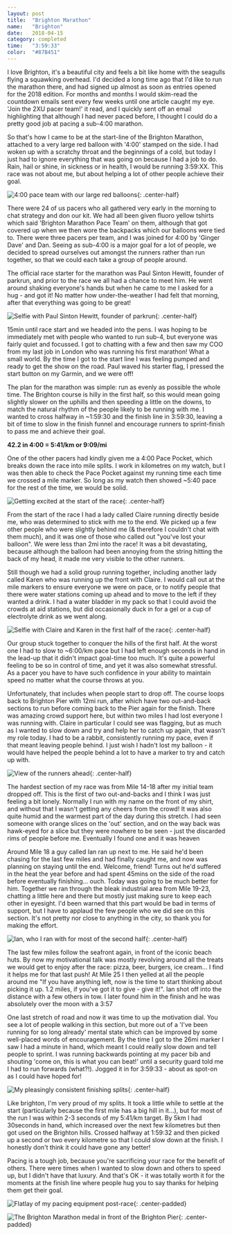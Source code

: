 ```yaml
---
layout: post
title:  "Brighton Marathon"
name:   "Brighton"
date:   2018-04-15
category: completed
time:   "3:59:33"
color:  "#87B451"
---
```


I love Brighton, it's a beautiful city and feels a bit like home with the seagulls flying a squawking overhead. I'd decided a long time ago that I'd like to run the marathon there, and had signed up almost as soon as entries opened for the 2018 edition. For months and months I would skim-read the countdown emails sent every few weeks until one article caught my eye. 'Join the 2XU pacer team!' it read, and I quickly sent off an email highlighting that although I had never paced before, I thought I could do a pretty good job at pacing a sub-4:00 marathon.

So that's how I came to be at the start-line of the Brighton Marathon, attached to a very large red balloon with '4:00' stamped on the side. I had woken up with a scratchy throat and the beginnings of a cold, but today I just had to ignore everything that was going on because I had a job to do. Rain, hail or shine, in sickness or in health, I would be running 3:59:XX. This race was not about me, but about helping a lot of other people achieve their goal.

![4:00 pace team with our large red balloons](images/brighton-team.jpg){: .center-half}

There were 24 of us pacers who all gathered very early in the morning to chat strategy and don our kit. We had all been given fluoro yellow tshirts which said 'Brighton Marathon Pace Team' on them, although that got covered up when we then wore the backpacks which our balloons were tied to. There were three pacers per team, and I was joined for 4:00 by 'Ginger Dave' and Dan. Seeing as sub-4:00 is a major goal for a lot of people, we decided to spread ourselves out amongst the runners rather than run together, so that we could each take a group of people around.

The official race starter for the marathon was Paul Sinton Hewitt, founder of parkrun, and prior to the race we all had a chance to meet him. He went around shaking everyone's hands but when he came to me I asked for a hug - and got it! No matter how under-the-weather I had felt that morning, after that everything was going to be great!

![Selfie with Paul Sinton Hewitt, founder of parkrun](images/brighton-paul.jpg){: .center-half}

15min until race start and we headed into the pens. I was hoping to be immediately met with people who wanted to run sub-4, but everyone was fairly quiet and focussed. I got to chatting with a few and then saw my COO from my last job in London who was running his first marathon! What a small world. By the time I got to the start line I was feeling pumped and ready to get the show on the road. Paul waved his starter flag, I pressed the start button on my Garmin, and we were off!

The plan for the marathon was simple: run as evenly as possible the whole time. The Brighton course is hilly in the first half, so this would mean going slightly slower on the uphills and then speeding a little on the downs, to match the natural rhythm of the people likely to be running with me. I wanted to cross halfway in ~1:59:30 and the finish line in 3:59:30, leaving a bit of time to slow in the finish funnel and encourage runners to sprint-finish to pass me and achieve their goal.

**42.2 in 4:00 = 5:41/km or 9:09/mi**

One of the other pacers had kindly given me a 4:00 Pace Pocket, which breaks down the race into mile splits. I work in kilometres on my watch, but I was then able to check the Pace Pocket against my running time each time we crossed a mile marker. So long as my watch then showed ~5:40 pace for the rest of the time, we would be solid.

![Getting excited at the start of the race](images/brighton-start.jpg){: .center-half}

From the start of the race I had a lady called Claire running directly beside me, who was determined to stick with me to the end. We picked up a few other people who were slightly behind me (& therefore I couldn't chat with them much), and it was one of those who called out "you've lost your balloon". We were less than 2mi into the race! It was a bit devastating, because although the balloon had been annoying from the string hitting the back of my head, it made me very visible to the other runners.

Still though we had a solid group running together, including another lady called Karen who was running up the front with Claire. I would call out at the mile markers to ensure everyone we were on pace, or to notify people that there were water stations coming up ahead and to move to the left if they wanted a drink. I had a water bladder in my pack so that I could avoid the crowds at aid stations, but did occasionally duck in for a gel or a cup of electrolyte drink as we went along.

![Selfie with Claire and Karen in the first half of the race](images/brighton-claire.jpg){: .center-half}

Our group stuck together to conquer the hills of the first half. At the worst one I had to slow to ~6:00/km pace but I had left enough seconds in hand in the lead-up that it didn't impact goal-time too much. It's quite a powerful feeling to be so in control of time, and yet it was also somewhat stressful. As a pacer you have to have such confidence in your ability to maintain speed no matter what the course throws at you.

Unfortunately, that includes when people start to drop off. The course loops back to Brighton Pier with 12mi run, after which have two out-and-back sections to run before coming back to the Pier again for the finish. There was amazing crowd support here, but within two miles I had lost everyone I was running with. Claire in particular I could see was flagging, but as much as I wanted to slow down and try and help her to catch up again, that wasn't my role today. I had to be a rabbit, consistently running my pace, even if that meant leaving people behind. I just wish I hadn't lost my balloon - it would have helped the people behind a lot to have a marker to try and catch up with.

![View of the runners ahead](images/brighton-runners.jpg){: .center-half}

The hardest section of my race was from Mile 14-18 after my initial team dropped off. This is the first of two out-and-backs and I think I was just feeling a bit lonely. Normally I run with my name on the front of my shirt, and without that I wasn't getting any cheers from the crowd! It was also quite humid and the warmest part of the day during this stretch. I had seen someone with orange slices on the 'out' section, and on the way back was hawk-eyed for a slice but they were nowhere to be seen - just the discarded rims of people before me. Eventually I found one and it was heaven 

Around Mile 18 a guy called Ian ran up next to me. He said he'd been chasing for the last few miles and had finally caught me, and now was planning on staying until the end. Welcome, friend! Turns out he'd suffered in the heat the year before and had spent 45mins on the side of the road before eventually finishing... ouch. Today was going to be much better for him. Together we ran through the bleak industrial area from Mile 19-23, chatting a little here and there but mostly just making sure to keep each other in eyesight. I'd been warned that this part would be bad in terms of support, but I have to applaud the few people who we did see on this section. It's not pretty nor close to anything in the city, so thank you for making the effort.

![Ian, who I ran with for most of the second half](images/brighton-ian.jpg){: .center-half}

The last few miles follow the seafront again, in front of the iconic beach huts. By now my motivational talk was mostly revolving around all the treats we would get to enjoy after the race: pizza, beer, burgers, ice cream... I find it helps me for that last push! At Mile 25 I then yelled at all the people around me "If you have anything left, now is the time to start thinking about picking it up. 1.2 miles, if you've got it to give - give it!". Ian shot off into the distance with a few others in tow. I later found him in the finish and he was absolutely over the moon with a 3:57 

One last stretch of road and now it was time to up the motivation dial. You see a lot of people walking in this section, but more out of a 'I've been running for so long already' mental state which can be improved by some well-placed words of encouragement. By the time I got to the 26mi marker I saw I had a minute in hand, which meant I could really slow down and tell people to sprint. I was running backwards pointing at my pacer bib and shouting 'come on, this is what you can beat!' until a security guard told me I had to run forwards (what?!). Jogged it in for 3:59:33 - about as spot-on as I could have hoped for!

![My pleasingly consistent finishing splits](images/brighton-splits.jpg){: .center-half}

Like brighton, I'm very proud of my splits. It took a little while to settle at the start (particularly because the first mile has a big hill in it...), but for most of the run I was within 2-3 seconds of my 5:41/km target. By 5km I had 30seconds in hand, which increased over the next few kilometres but then got used on the Brighton hills. Crossed halfway at 1:59:32 and then picked up a second or two every kilometre so that I could slow down at the finish. I honestly don't think it could have gone any better!

Pacing is a tough job, because you're sacrificing your race for the benefit of others. There were times when I wanted to slow down and others to speed up, but I didn't have that luxury. And that's OK - it was totally worth it for the moments at the finish line where people hug you to say thanks for helping them get their goal.

![Flatlay of my pacing equipment post-race](images/brighton-pacer.jpg){: .center-padded}

![The Brighton Marathon medal in front of the Brighton Pier](images/brighton-medal.jpg){: .center-padded}
